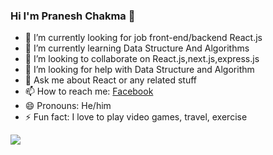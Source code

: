 ### Hi I'm Pranesh Chakma 👋

- 🔭 I’m currently looking for job front-end/backend   React.js
- 🌱 I’m currently learning  Data Structure And Algorithms
- 👯 I’m looking to collaborate on  React.js,next.js,express.js
- 🤔 I’m looking for help with  Data Structure and Algorithm
- 💬 Ask me about  React or any related stuff
- 📫 How to reach me: [Facebook](https://www.facebook.com/profile.php?id=100010448315616)
- 😄 Pronouns:  He/him
- ⚡ Fun fact: I love to play video games, travel, exercise
 <img src="https://github-readme-stats.vercel.app/api?username=pranesh12&theme=tokyonight&show_icons=true)">

